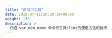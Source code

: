 ```yaml
---
title: "命令行工具"
date: 2019-07-11T20:39:39+08:00
weight: 130
description: >
  介绍 var_oem_name 命令行工具climc的使用方法和技巧
---
```



